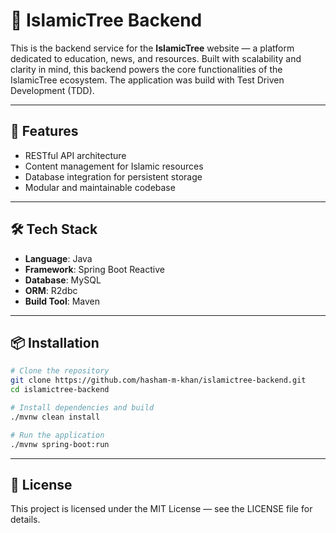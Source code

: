 # 🌿 IslamicTree Backend

This is the backend service for the **IslamicTree** website — a platform dedicated to education, news, and resources. Built with scalability and clarity in mind, this backend powers the core functionalities of the IslamicTree ecosystem. The application was build with Test Driven Development (TDD).

---

## 🚀 Features

- RESTful API architecture
- Content management for Islamic resources
- Database integration for persistent storage
- Modular and maintainable codebase

---

## 🛠️ Tech Stack

- **Language**: Java 
- **Framework**: Spring Boot Reactive
- **Database**: MySQL
- **ORM**: R2dbc
- **Build Tool**: Maven

---

## 📦 Installation

```bash
# Clone the repository
git clone https://github.com/hasham-m-khan/islamictree-backend.git
cd islamictree-backend

# Install dependencies and build
./mvnw clean install

# Run the application
./mvnw spring-boot:run
```

---

## 📄 License

This project is licensed under the MIT License — see the LICENSE file for details.